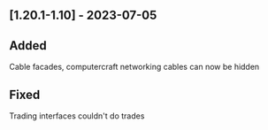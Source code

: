 [1.20.1-1.10] - 2023-07-05
---

## Added

Cable facades, computercraft networking cables can now be hidden

## Fixed

Trading interfaces couldn't do trades